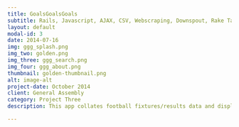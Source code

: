 ```yaml
---
title: GoalsGoalsGoals
subtitle: Rails, Javascript, AJAX, CSV, Webscraping, Downspout, Rake Tasks
layout: default
modal-id: 3
date: 2014-07-16
img: ggg_splash.png
img_two: golden.png
img_three: ggg_search.png
img_four: ggg_about.png
thumbnail: golden-thumbnail.png
alt: image-alt
project-date: October 2014
client: General Assembly
category: Project Three
description: This app collates football fixtures/results data and displays information about the weekends games. I have focused on the likely hood of both teams scoring, my favourite football bet, as a proof of concept but my database is currently storing over 60 types of data on each game. As good opensource football data is difficult to obtain online, this could be used in the future to create my own API.<br><br>For this app I set up rake tasks to go and fetch the data automatically. They can then be set to a particular interval (e.g once a day, twice a week) which means the data will always be up to date. The fixtures and team names are scraped from the internet, formated and stored in a datebase. Then the results are sourced, downloaded into a CSV file using downspout, formated and stored in the database in a way that stops duplication and recognises if dates for games have changed. 

---
```

